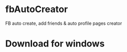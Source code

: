 # fbAutoCreator
FB auto create, add friends &amp; auto profile pages creator 


<h1>Download for windows</h1>
<a href=""></a>
